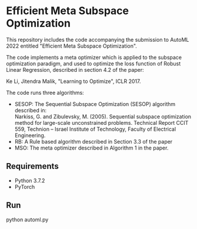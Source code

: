 # Efficient Meta Subspace Optimization

This repository includes the code accompanying the submission to AutoML 2022 entitled "Efficient Meta Subspace Optimization".

The code implements a meta optimizer which is applied to the subspace optimization paradigm, and used to optimize the 
loss function of Robust Linear Regression, described in section 4.2 of the paper:

Ke Li, Jitendra Malik, "Learning to Optimize", ICLR 2017.

The code runs three algorithms:

- SESOP: The Sequential Subspace Optimization (SESOP) algorithm described in:  
Narkiss, G. and Zibulevsky, M. (2005). Sequential subspace optimization method for large-scale
unconstrained problems. Technical Report CCIT 559, Technion – Israel Institute of Technology, 
Faculty of Electrical Engineering.
- RB: A Rule based algorithm described in Section 3.3 of the paper
- MSO: The meta optimizer described in Algorithm 1 in the paper.


Requirements
------------
- Python 3.7.2
- PyTorch


Run
---

python automl.py

<!--
Citation
--------
Please cite this work in your publications if it helps your research:


	@article{choukroun2021meta,
	  title={Meta Subspace Optimization},
	  author={Choukroun, Yoni and Katz, Michael},
	  journal={arXiv preprint arXiv:2110.14920},
	  year={2021}
	}
-->

